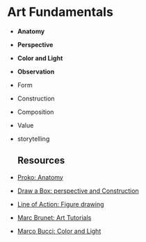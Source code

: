 # Art Fundamentals
- **Anatomy**
- **Perspective**
- **Color and Light**
-  **Observation**
- Form
- Construction
- Composition
- Value
- storytelling

  ## Resources
 - [Proko: Anatomy](https://www.proko.com/)
 - [Draw a Box: perspective and Construction](https://drawabox.com/)
 - [Line of Action: Figure drawing](https://line-of-action.com/)
 - [Marc Brunet: Art Tutorials](https://www.youtube.com/@YTartschool)
 - [Marco Bucci: Color and Light](https://www.youtube.com/user/marcobucci)
